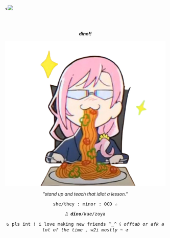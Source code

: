 <![](https://komarev.com/ghpvc/?username=DlNOS&label=✿&color=FEBDD1)</p>
<br>
<br>
<p align="center">
<i><b>dino!!</b></i>


<p align="center">
<img src="Screenshot_2025-02-27_22.47.57-removebg-preview.png" alt="Cherry">
<p align="center">
<i>"stand up and teach that idiot a lesson."</i> 


<p align="center">
<tt>she/they : minor : OCD ☆</tt> 
<p align="center">
<tt>♫︎ <i><b>dino</b></i>/<i>kae</i>/zoya</tt>
<p align="center">
<tt>↻ pls int ! i love making new friends ^_^ ꒰ <i>offtab or afk a lot of the time , w2i mostly ~</i> ↺</tt>
<br> 
